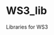 # WS3_lib
Libraries for WS3



<!-- Change the voc12/dataloader.py 'cls_labels_dict' variable accordingly before running the pipeline.
 -->
